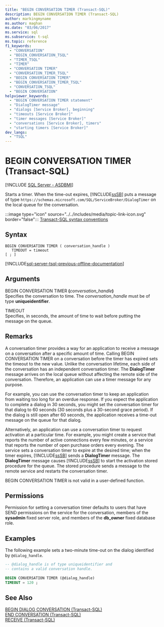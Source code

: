 ```yaml
---
title: "BEGIN CONVERSATION TIMER (Transact-SQL)"
description: BEGIN CONVERSATION TIMER (Transact-SQL)
author: markingmyname
ms.author: maghan
ms.date: "03/06/2017"
ms.service: sql
ms.subservice: t-sql
ms.topic: reference
f1_keywords:
  - "CONVERSATION"
  - "BEGIN_CONVERSATION_TSQL"
  - "TIMER_TSQL"
  - "TIMER"
  - "CONVERSATION TIMER"
  - "CONVERSATION_TIMER_TSQL"
  - "BEGIN CONVERSATION TIMER"
  - "BEGIN_CONVERSATION_TIMER_TSQL"
  - "CONVERSATION_TSQL"
  - "BEGIN CONVERSATION"
helpviewer_keywords:
  - "BEGIN CONVERSATION TIMER statement"
  - "DialogTimer message"
  - "dialogs [Service Broker], beginning"
  - "timeouts [Service Broker]"
  - "timer messages [Service Broker]"
  - "conversations [Service Broker], timers"
  - "starting timers [Service Broker]"
dev_langs:
  - "TSQL"
---
```

# BEGIN CONVERSATION TIMER (Transact-SQL)
[!INCLUDE [SQL Server - ASDBMI](../../includes/applies-to-version/sql-asdbmi.md)]

  Starts a timer. When the time-out expires, [!INCLUDE[ssSB](../../includes/sssb-md.md)] puts a message of type `https://schemas.microsoft.com/SQL/ServiceBroker/DialogTimer` on the local queue for the conversation.  
  
 :::image type="icon" source="../../includes/media/topic-link-icon.svg" border="false"::: [Transact-SQL syntax conventions](../../t-sql/language-elements/transact-sql-syntax-conventions-transact-sql.md)  
  
## Syntax  
  
```syntaxsql
BEGIN CONVERSATION TIMER ( conversation_handle )  
   TIMEOUT = timeout   
[ ; ]  
```  
  
[!INCLUDE[sql-server-tsql-previous-offline-documentation](../../includes/sql-server-tsql-previous-offline-documentation.md)]

## Arguments
 BEGIN CONVERSATION TIMER **(**_conversation\_handle_**)**  
 Specifies the conversation to time. The *conversation_handle* must be of type **uniqueidentifier**.  
  
 TIMEOUT  
 Specifies, in seconds, the amount of time to wait before putting the message on the queue.  
  
## Remarks  
 A conversation timer provides a way for an application to receive a message on a conversation after a specific amount of time. Calling BEGIN CONVERSATION TIMER on a conversation before the timer has expired sets the timeout to the new value. Unlike the conversation lifetime, each side of the conversation has an independent conversation timer. The **DialogTimer** message arrives on the local queue without affecting the remote side of the conversation. Therefore, an application can use a timer message for any purpose.  
  
 For example, you can use the conversation timer to keep an application from waiting too long for an overdue response. If you expect the application to complete a dialog in 30 seconds, you might set the conversation timer for that dialog to 60 seconds (30 seconds plus a 30-second grace period). If the dialog is still open after 60 seconds, the application receives a time-out message on the queue for that dialog.  
  
 Alternatively, an application can use a conversation timer to request activation at a particular time. For example, you might create a service that reports the number of active connections every few minutes, or a service that reports the number of open purchase orders every evening. The service sets a conversation timer to expire at the desired time; when the timer expires, [!INCLUDE[ssSB](../../includes/sssb-md.md)] sends a **DialogTimer** message. The **DialogTimer** message causes [!INCLUDE[ssSB](../../includes/sssb-md.md)] to start the activation stored procedure for the queue. The stored procedure sends a message to the remote service and restarts the conversation timer.  
  
 BEGIN CONVERSATION TIMER is not valid in a user-defined function.  
  
## Permissions  
 Permission for setting a conversation timer defaults to users that have SEND permissions on the service for the conversation, members of the **sysadmin** fixed server role, and members of the **db_owner** fixed database role.  
  
## Examples  
 The following example sets a two-minute time-out on the dialog identified by `@dialog_handle`.  
  
```sql 
-- @dialog_handle is of type uniqueidentifier and  
-- contains a valid conversation handle.  
  
BEGIN CONVERSATION TIMER (@dialog_handle)  
TIMEOUT = 120 ;  
```  
  
## See Also  
 [BEGIN DIALOG CONVERSATION &#40;Transact-SQL&#41;](../../t-sql/statements/begin-dialog-conversation-transact-sql.md)   
 [END CONVERSATION &#40;Transact-SQL&#41;](../../t-sql/statements/end-conversation-transact-sql.md)   
 [RECEIVE &#40;Transact-SQL&#41;](../../t-sql/statements/receive-transact-sql.md)  
  
  
